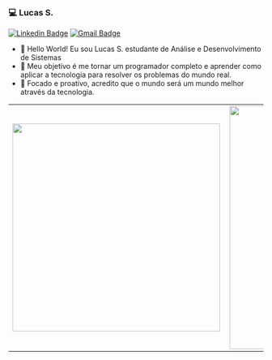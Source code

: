 ### 💻 Lucas S.
[![Linkedin Badge](https://img.shields.io/badge/-lucasdesouza2-blue?style=flat-square&logo=Linkedin&logoColor=white&link=https://www.linkedin.com/in/lucas-de-souza-a1a7511ab/?locale=en_US)](https://www.linkedin.com/in/lucas-de-souza-a1a7511ab/) [![Gmail Badge](https://img.shields.io/badge/-lucasdesouza2-c14438?style=flat-square&logo=Gmail&logoColor=white&link=mailto:lucasrar9@gmail.com)](mailto:lucasrar9@gmail.com)

- 👋 Hello World! Eu sou Lucas S. estudante de Análise e Desenvolvimento de Sistemas
- 👀 Meu objetivo é me tornar um programador completo e aprender como aplicar a tecnologia para resolver os problemas do mundo real.
- 💬 Focado e proativo, acredito que o mundo será um mundo melhor através da tecnologia.
<center>
  <table>
    <tr>
        <td><img width="410px" align="left" src="https://github-readme-stats.vercel.app/api/top-langs/?username=lucasdesouza2&hide=html,css&layout=compact&theme=dark" /></td>
        <td><img width="480px" align="left" src="https://github-readme-stats.vercel.app/api?username=lucasdesouza2&theme=dark" /></td>
    </tr>   
  </table>
</center> 
